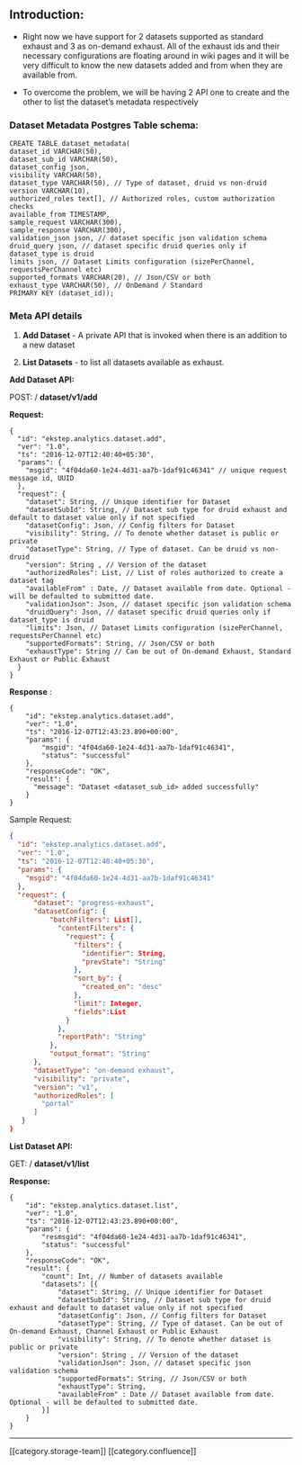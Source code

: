 
## Introduction:

* Right now we have support for 2 datasets supported as standard exhaust and 3 as on-demand exhaust. All of the exhaust ids and their necessary configurations are floating around in wiki pages and it will be very difficult to know the new datasets added and from when they are available from.


* To overcome the problem, we will be having 2 API one to create and the other to list the dataset’s metadata respectively




### Dataset Metadata Postgres Table schema:

```
CREATE TABLE dataset_metadata(
dataset_id VARCHAR(50),
dataset_sub_id VARCHAR(50),
dataset_config json,
visibility VARCHAR(50),
dataset_type VARCHAR(50), // Type of dataset, druid vs non-druid
version VARCHAR(10),
authorized_roles text[], // Authorized roles, custom authorization checks
available_from TIMESTAMP,
sample_request VARCHAR(300),
sample_response VARCHAR(300),
validation_json json, // dataset specific json validation schema
druid_query json, // dataset specific druid queries only if dataset_type is druid
limits json, // Dataset Limits configuration (sizePerChannel, requestsPerChannel etc)
supported_formats VARCHAR(20), // Json/CSV or both
exhaust_type VARCHAR(50), // OnDemand / Standard
PRIMARY KEY (dataset_id));
```

### Meta API details

1.  **Add Dataset**  - A private API that is invoked when there is an addition to a new dataset


1.  **List Datasets**  - to list all datasets available as exhaust.



 **Add Dataset API:** 

 POST:  / **dataset/v1/add** 

 **Request:** 


```
{
  "id": "ekstep.analytics.dataset.add",
  "ver": "1.0",
  "ts": "2016-12-07T12:40:40+05:30",
  "params": {
    "msgid": "4f04da60-1e24-4d31-aa7b-1daf91c46341" // unique request message id, UUID
  },
  "request": {
    "dataset": String, // Unique identifier for Dataset
    "datasetSubId": String, // Dataset sub type for druid exhaust and default to dataset value only if not specified
    "datasetConfig": Json, // Config filters for Dataset
    "visibility": String, // To denote whether dataset is public or private
    "datasetType": String, // Type of dataset. Can be druid vs non-druid
    "version": String , // Version of the dataset
    "authorizedRoles": List, // List of roles authorized to create a dataset tag
    "availableFrom" : Date, // Dataset available from date. Optional - will be defaulted to submitted date.
    "validationJson": Json, // dataset specific json validation schema
    "druidQuery": Json, // dataset specific druid queries only if dataset_type is druid
    "limits": Json, // Dataset Limits configuration (sizePerChannel, requestsPerChannel etc)
    "supportedFormats": String, // Json/CSV or both
    "exhaustType": String // Can be out of On-demand Exhaust, Standard Exhaust or Public Exhaust
  }  
}
```
 **Response** :
```
{
    "id": "ekstep.analytics.dataset.add",
    "ver": "1.0",
    "ts": "2016-12-07T12:43:23.890+00:00",
    "params": {
        "msgid": "4f04da60-1e24-4d31-aa7b-1daf91c46341",
        "status": "successful"
    },
    "responseCode": "OK",
    "result": {
      "message": "Dataset <dataset_sub_id> added successfully"
    }  
}
```
Sample Request:


```json
{
  "id": "ekstep.analytics.dataset.add",
  "ver": "1.0",
  "ts": "2016-12-07T12:40:40+05:30",
  "params": {
    "msgid": "4f04da60-1e24-4d31-aa7b-1daf91c46341"
  },
  "request": {
      "dataset": "progress-exhaust",
      "datasetConfig": {
          "batchFilters": List[],
            "contentFilters": {
              "request": {
                "filters": {
                  "identifier": String,
                  "prevState": "String"
                },
                "sort_by": {
                  "created_on": "desc"
                },
                "limit": Integer,
                "fields":List
              }
            },
            "reportPath": "String"
          },
          "output_format": "String"
      },
      "datasetType": "on-demand exhaust",
      "visibility": "private",
      "version": "v1",
      "authorizedRoles": [
        "portal"
      ]
   }   
}
```


 **List Dataset API:** 

 GET:  / **dataset/v1/list** 

 **Response:** 


```
{
    "id": "ekstep.analytics.dataset.list",
    "ver": "1.0",
    "ts": "2016-12-07T12:43:23.890+00:00",
    "params": {
        "resmsgid": "4f04da60-1e24-4d31-aa7b-1daf91c46341",
        "status": "successful"
    },
    "responseCode": "OK",
    "result": {
        "count": Int, // Number of datasets available
        "datasets": [{
            "dataset": String, // Unique identifier for Dataset
            "datasetSubId": String, // Dataset sub type for druid exhaust and default to dataset value only if not specified
            "datasetConfig": Json, // Config filters for Dataset
            "datasetType": String, // Type of dataset. Can be out of On-demand Exhaust, Channel Exhaust or Public Exhaust
            "visibility": String, // To denote whether dataset is public or private
            "version": String , // Version of the dataset
            "validationJson": Json, // dataset specific json validation schema
            "supportedFormats": String, // Json/CSV or both
            "exhaustType": String,
            "availableFrom" : Date // Dataset available from date. Optional - will be defaulted to submitted date. 
        }] 
    }
}    
```




*****

[[category.storage-team]] 
[[category.confluence]] 
